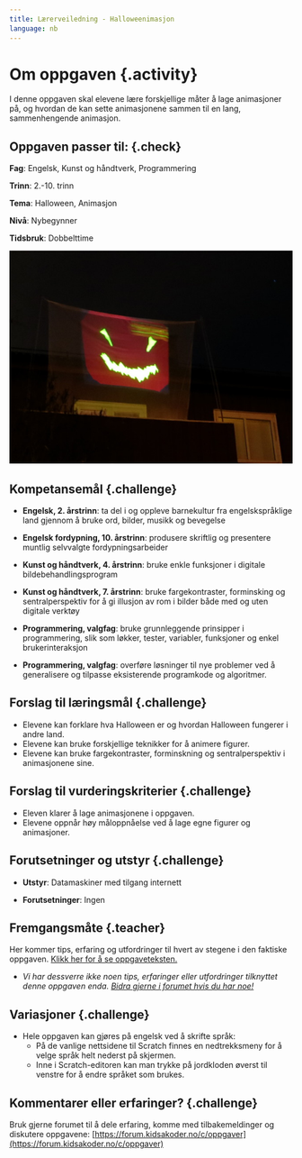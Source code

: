```yaml
---
title: Lærerveiledning - Halloweenimasjon
language: nb
---
```



# Om oppgaven {.activity}
I denne oppgaven skal elevene lære forskjellige måter å lage
animasjoner på, og hvordan de kan sette animasjonene sammen til en
lang, sammenhengende animasjon.

## Oppgaven passer til: {.check}
 __Fag__: Engelsk, Kunst og håndtverk, Programmering

__Trinn__: 2.-10. trinn

__Tema__: Halloween, Animasjon

__Nivå__: Nybegynner

__Tidsbruk__: Dobbelttime


![](halloweenimasjon.jpg)


## Kompetansemål {.challenge}
+ __Engelsk, 2. årstrinn__: ta del i og oppleve barnekultur fra engelskspråklige land gjennom å bruke ord, bilder, musikk og bevegelse

+ __Engelsk fordypning, 10. årstrinn__: produsere skriftlig og presentere muntlig selvvalgte fordypningsarbeider

+ __Kunst og håndtverk, 4. årstrinn__: bruke enkle funksjoner i digitale bildebehandlingsprogram

+ __Kunst og håndtverk, 7. årstrinn__: bruke fargekontraster, forminsking og sentralperspektiv for å gi illusjon av rom i bilder både med og uten digitale verktøy

+ __Programmering, valgfag__: bruke grunnleggende prinsipper i programmering, slik som løkker, tester, variabler, funksjoner og enkel brukerinteraksjon

+ __Programmering, valgfag__:  overføre løsninger til nye problemer ved å generalisere og tilpasse eksisterende programkode og algoritmer.


## Forslag til læringsmål {.challenge}

+ Elevene kan forklare hva Halloween er og hvordan Halloween fungerer i andre land.
+ Elevene kan bruke forskjellige teknikker for å animere figurer.
+ Elevene kan bruke fargekontraster, forminskning og sentralperspektiv i animasjonene sine.


## Forslag til vurderingskriterier {.challenge}

+ Eleven klarer å lage animasjonene i oppgaven.
+ Elevene oppnår høy måloppnåelse ved å lage egne figurer og animasjoner.


## Forutsetninger og utstyr {.challenge}

+ __Utstyr__: Datamaskiner med tilgang internett

+ __Forutsetninger__: Ingen

## Fremgangsmåte {.teacher}
Her kommer tips, erfaring og utfordringer til hvert av stegene i den faktiske oppgaven. <a href="http://oppgaver.kidsakoder.no/scratch/halloweenimasjon/halloweenimasjon.html" target="_blank_">Klikk her for å se oppgaveteksten.</a>

+ _Vi har dessverre ikke noen tips, erfaringer eller utfordringer tilknyttet denne oppgaven enda. [Bidra gjerne i forumet hvis du har noe!](https://forum.kidsakoder.no/c/oppgaver)_


## Variasjoner {.challenge}
+ Hele oppgaven kan gjøres på engelsk ved å skrifte språk:
  + På de vanlige nettsidene til Scratch finnes en nedtrekksmeny for
    å velge språk helt nederst på skjermen.
  + Inne i Scratch-editoren kan man trykke på jordkloden øverst til
    venstre for å endre språket som brukes.

## Kommentarer eller erfaringer? {.challenge}
Bruk gjerne forumet til å dele erfaring, komme med tilbakemeldinger og diskutere oppgavene: [https://forum.kidsakoder.no/c/oppgaver](https://forum.kidsakoder.no/c/oppgaver)
